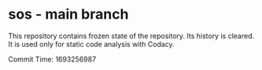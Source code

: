 # sos - main branch

This repository contains frozen state of the repository.
Its history is cleared. It is used only for static code
analysis with Codacy.

Commit Time: 1693256987